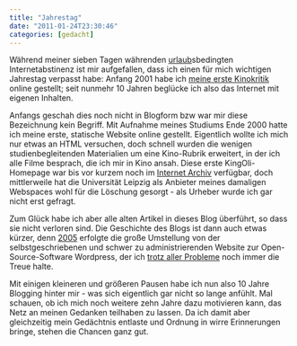 ```yaml
---
title: "Jahrestag"
date: "2011-01-24T23:30:46"
categories: [gedacht]
---
```


Während meiner sieben Tagen währenden [urlaub](/2011/01/22/winterimpressionen-2011/)sbedingten Internetabstinenz ist mir aufgefallen, dass ich einen für mich wichtigen Jahrestag verpasst habe: Anfang 2001 habe ich [meine erste Kinokritik](/2001/01/02/unbreakable-unzerbrechlich/) online gestellt; seit nunmehr 10 Jahren beglücke ich also das Internet mit eigenen Inhalten.

Anfangs geschah dies noch nicht in Blogform bzw war mir diese Bezeichnung kein Begriff. Mit Aufnahme meines Studiums Ende 2000 hatte ich meine erste, statische Website online gestellt. Eigentlich wollte ich mich nur etwas an HTML versuchen, doch schnell wurden die wenigen studienbegleitenden Materialien um eine Kino-Rubrik erweitert, in der ich alle Filme besprach, die ich mir in Kino ansah. Diese erste KingOli-Homepage war bis vor kurzem noch im [Internet Archiv](http://web.archive.org/web/*/http://wwwstud.uni-leipzig.de/~mai00eid/index.html) verfügbar, doch mittlerweile hat die Universität Leipzig als Anbieter meines damaligen Webspaces wohl für die Löschung gesorgt - als Urheber wurde ich gar nicht erst gefragt. 

Zum Glück habe ich aber alle alten Artikel in dieses Blog überführt, so dass sie nicht verloren sind. Die Geschichte des Blogs ist dann auch etwas kürzer, denn [2005](/2005/09/02/the-blog-is-open/) erfolgte die große Umstellung von der selbstgeschriebenen und schwer zu administrierenden Website zur Open-Source-Software Wordpress, der ich [trotz aller Probleme](/2008/02/19/funf-grunde-warum-ich-mit-wordpress-blogge/) noch immer die Treue halte.

Mit einigen kleineren und größeren Pausen habe ich nun also 10 Jahre Blogging hinter mir - was sich eigentlich gar nicht so lange anfühlt. Mal schauen, ob ich mich noch weitere zehn Jahre dazu motivieren kann, das Netz an meinen Gedanken teilhaben zu lassen. Da ich damit aber gleichzeitig mein Gedächtnis entlaste und Ordnung in wirre Erinnerungen bringe, stehen die Chancen ganz gut.
